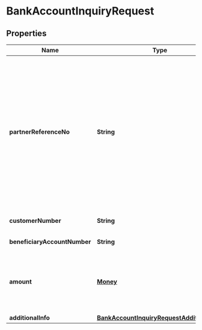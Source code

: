 

# BankAccountInquiryRequest


## Properties

| Name | Type | Description | Notes |
|------------ | ------------- | ------------- | -------------|
|**partnerReferenceNo** | **String** | Unique transaction identifier on partner system which assigned to each transaction<br> Notes:<br> If the partner receives a timeout or an unexpected response from DANA and partner expects to perform retry request to DANA, please use the partnerReferenceNo that is the same as the one used in the transaction request process before  |  [optional] |
|**customerNumber** | **String** | Customer account number, in format 628xxx |  |
|**beneficiaryAccountNumber** | **String** | Beneficiary account number |  |
|**amount** | [**Money**](Money.md) | Amount. Contains two sub-fields:<br> 1. Value: Transaction amount, including the cents<br> 2. Currency: Currency code based on ISO  |  |
|**additionalInfo** | [**BankAccountInquiryRequestAdditionalInfo**](BankAccountInquiryRequestAdditionalInfo.md) |  |  |



